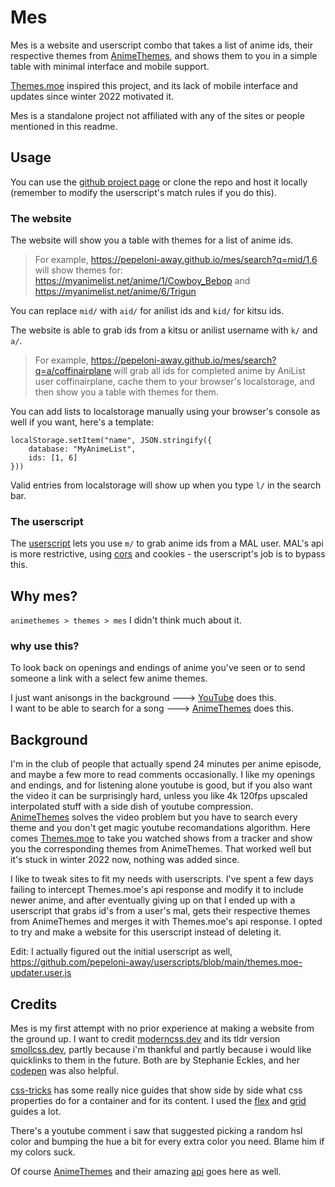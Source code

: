 # Mes
Mes is a website and userscript combo that takes a list of anime ids, their respective themes from [AnimeThemes](https://animethemes.moe/), and shows them to you in a simple table
with minimal interface and mobile support.

[Themes.moe](https://themes.moe/) inspired this project, and its lack of mobile interface and updates since winter 2022 motivated it.

Mes is a standalone project not affiliated with any of the sites or people mentioned in this readme.


## Usage
You can use the [github project page](https://pepeloni-away.github.io/mes/) or clone the repo and host it locally (remember to modify the userscript's match rules if you do this).

### The website
The website will show you a table with themes for a list of anime ids.
> For example, https://pepeloni-away.github.io/mes/search?q=mid/1,6 will show themes for:  
> https://myanimelist.net/anime/1/Cowboy_Bebop and https://myanimelist.net/anime/6/Trigun

You can replace `mid/` with `aid/` for anilist ids and `kid/` for kitsu ids.

The website is able to grab ids from a kitsu or anilist username with `k/` and `a/`.
> For example, https://pepeloni-away.github.io/mes/search?q=a/coffinairplane will grab all ids for completed anime by AniList user coffinairplane, cache them to your browser's localstorage,
> and then show you a table with themes for them.

You can add lists to localstorage manually using your browser's console as well if you want, here's a template:
```
localStorage.setItem("name", JSON.stringify({
    database: "MyAnimeList",
    ids: [1, 6]
}))
```

Valid entries from localstorage will show up when you type `l/` in the search bar.

### The userscript
The [userscript](https://github.com/pepeloni-away/mes/raw/master/userscript.user.js) lets you use `m/` to grab anime ids from a MAL user. MAL's api is more restrictive, using [cors](https://developer.mozilla.org/en-US/docs/Web/HTTP/CORS) and cookies - the userscript's job is to bypass this.


## Why mes?
`animethemes > themes > mes` I didn't think much about it.
### why use this?
To look back on openings and endings of anime you've seen or to send someone a link with a select few anime themes.

I just want anisongs in the background ---> [YouTube](https://www.youtube.com/) does this.  
I want to be able to search for a song ---> [AnimeThemes](https://animethemes.moe/) does this.

## Background
I'm in the club of people that actually spend 24 minutes per anime episode, and maybe a few more to read comments occasionally. I like my openings and endings, and for listening alone
youtube is good, but if you also want the video it can be surprisingly hard, unless you like 4k 120fps upscaled interpolated stuff with a side dish of youtube compression.  
[AnimeThemes](https://animethemes.moe/) solves the video problem but you have to search every theme and you don't get magic youtube recomandations algorithm. Here comes [Themes.moe](https://themes.moe/)
to take you watched shows from a tracker and show you the corresponding themes from AnimeThemes. That worked well but it's stuck in winter 2022 now, nothing was added since.


I like to tweak sites to fit my needs with userscripts. I've spent a few days failing to intercept Themes.moe's api response and modify it to include newer anime, and after eventually giving up on that
I ended up with a userscript that grabs id's from a user's mal, gets their respective themes from AnimeThemes and merges it with Themes.moe's api response. I opted to try and make a website for this userscript
instead of deleting it.

Edit: I actually figured out the initial userscript as well, https://github.com/pepeloni-away/userscripts/blob/main/themes.moe-updater.user.js




## Credits
Mes is my first attempt with no prior experience at making a website from the ground up. I want to credit
[moderncss.dev](https://moderncss.dev/) and its tldr version [smollcss.dev](https://smolcss.dev/), partly because i'm thankful and partly because i would like quicklinks to them in the future.
Both are by Stephanie Eckles, and her [codepen](https://codepen.io/5t3ph) was also helpful.

[css-tricks](https://css-tricks.com/) has some really nice guides that show side by side what css properties do for a container and for its content. I used the [flex](https://css-tricks.com/snippets/css/a-guide-to-flexbox/) and [grid](https://css-tricks.com/snippets/css/complete-guide-grid/) guides a lot.

There's a youtube comment i saw that suggested picking a random hsl color and bumping the hue a bit for every extra color you need. Blame him if my colors suck.

Of course [AnimeThemes](https://animethemes.moe/) and their amazing [api](https://api-docs.animethemes.moe/) goes here as well.

